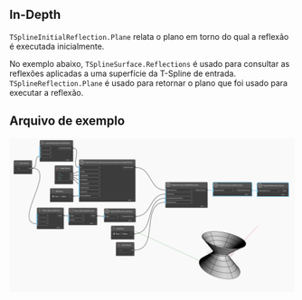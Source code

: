 ## In-Depth
`TSplineInitialReflection.Plane` relata o plano em torno do qual a reflexão é executada inicialmente.

No exemplo abaixo, `TSplineSurface.Reflections` é usado para consultar as reflexões aplicadas a uma superfície da T-Spline de entrada. `TSplineReflection.Plane` é usado para retornar o plano que foi usado para executar a reflexão.

## Arquivo de exemplo

![Example](./Autodesk.DesignScript.Geometry.TSpline.TSplineReflection.Plane_img.jpg)

